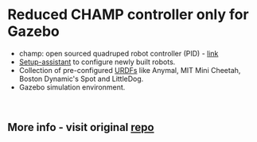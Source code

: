 # Reduced CHAMP controller only for Gazebo
+ champ: open sourced quadruped robot controller (PID) - [link](https://github.com/chvmp/champ)
+ [Setup-assistant](https://github.com/chvmp/champ_setup_assistant) to configure newly built robots.
+ Collection of pre-configured [URDFs](https://github.com/chvmp/robots) like Anymal, MIT Mini Cheetah, Boston Dynamic's Spot and LittleDog. 
+ Gazebo simulation environment.

<br>

## More info - visit original [repo](https://github.com/chvmp/champ)
